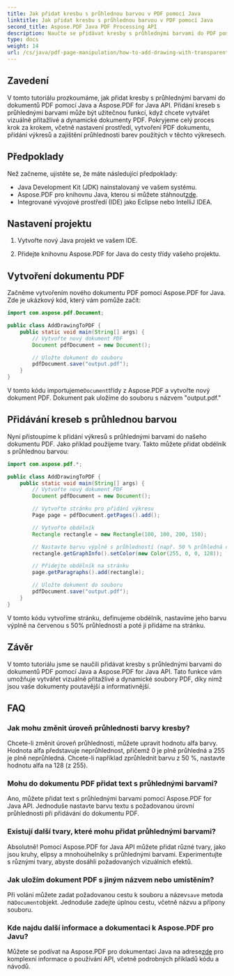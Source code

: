 ```yaml
---
title: Jak přidat kresbu s průhlednou barvou v PDF pomocí Java
linktitle: Jak přidat kresbu s průhlednou barvou v PDF pomocí Java
second_title: Aspose.PDF Java PDF Processing API
description: Naučte se přidávat kresby s průhlednými barvami do PDF pomocí Java a Aspose.PDF pro Java. Vytvářejte dynamické, vizuálně přitažlivé soubory PDF s podrobnými pokyny a příklady kódu.
type: docs
weight: 14
url: /cs/java/pdf-page-manipulation/how-to-add-drawing-with-transparent-color-in-pdf-using-java/
---
```


## Zavedení

V tomto tutoriálu prozkoumáme, jak přidat kresby s průhlednými barvami do dokumentů PDF pomocí Java a Aspose.PDF for Java API. Přidání kreseb s průhlednými barvami může být užitečnou funkcí, když chcete vytvářet vizuálně přitažlivé a dynamické dokumenty PDF. Pokryjeme celý proces krok za krokem, včetně nastavení prostředí, vytvoření PDF dokumentu, přidání výkresů a zajištění průhlednosti barev použitých v těchto výkresech.

## Předpoklady

Než začneme, ujistěte se, že máte následující předpoklady:

- Java Development Kit (JDK) nainstalovaný ve vašem systému.
-  Aspose.PDF pro knihovnu Java, kterou si můžete stáhnout[zde](https://releases.aspose.com/pdf/java/).
- Integrované vývojové prostředí (IDE) jako Eclipse nebo IntelliJ IDEA.

## Nastavení projektu

1. Vytvořte nový Java projekt ve vašem IDE.

2. Přidejte knihovnu Aspose.PDF for Java do cesty třídy vašeho projektu.

## Vytvoření dokumentu PDF

Začněme vytvořením nového dokumentu PDF pomocí Aspose.PDF for Java. Zde je ukázkový kód, který vám pomůže začít:

```java
import com.aspose.pdf.Document;

public class AddDrawingToPDF {
    public static void main(String[] args) {
        // Vytvořte nový dokument PDF
        Document pdfDocument = new Document();

        // Uložte dokument do souboru
        pdfDocument.save("output.pdf");
    }
}
```

 V tomto kódu importujeme`Document`třídy z Aspose.PDF a vytvořte nový dokument PDF. Dokument pak uložíme do souboru s názvem "output.pdf."

## Přidávání kreseb s průhlednou barvou

Nyní přistoupíme k přidání výkresů s průhlednými barvami do našeho dokumentu PDF. Jako příklad použijeme tvary. Takto můžete přidat obdélník s průhlednou barvou:

```java
import com.aspose.pdf.*;

public class AddDrawingToPDF {
    public static void main(String[] args) {
        // Vytvořte nový dokument PDF
        Document pdfDocument = new Document();

        // Vytvořte stránku pro přidání výkresu
        Page page = pdfDocument.getPages().add();

        // Vytvořte obdélník
        Rectangle rectangle = new Rectangle(100, 100, 200, 150);

        // Nastavte barvu výplně s průhledností (např. 50 % průhledná červená)
        rectangle.getGraphInfo().setColor(new Color(255, 0, 0, 128));

        // Přidejte obdélník na stránku
        page.getParagraphs().add(rectangle);

        // Uložte dokument do souboru
        pdfDocument.save("output.pdf");
    }
}
```

V tomto kódu vytvoříme stránku, definujeme obdélník, nastavíme jeho barvu výplně na červenou s 50% průhledností a poté ji přidáme na stránku.

## Závěr

V tomto tutoriálu jsme se naučili přidávat kresby s průhlednými barvami do dokumentů PDF pomocí Java a Aspose.PDF for Java API. Tato funkce vám umožňuje vytvářet vizuálně přitažlivé a dynamické soubory PDF, díky nimž jsou vaše dokumenty poutavější a informativnější.

## FAQ

### Jak mohu změnit úroveň průhlednosti barvy kresby?

Chcete-li změnit úroveň průhlednosti, můžete upravit hodnotu alfa barvy. Hodnota alfa představuje neprůhlednost, přičemž 0 je plně průhledná a 255 je plně neprůhledná. Chcete-li například zprůhlednit barvu z 50 %, nastavte hodnotu alfa na 128 (z 255).

### Mohu do dokumentu PDF přidat text s průhlednými barvami?

Ano, můžete přidat text s průhlednými barvami pomocí Aspose.PDF for Java API. Jednoduše nastavte barvu textu s požadovanou úrovní průhlednosti při přidávání do dokumentu PDF.

### Existují další tvary, které mohu přidat průhlednými barvami?

Absolutně! Pomocí Aspose.PDF for Java API můžete přidat různé tvary, jako jsou kruhy, elipsy a mnohoúhelníky s průhlednými barvami. Experimentujte s různými tvary, abyste dosáhli požadovaných vizuálních efektů.

### Jak uložím dokument PDF s jiným názvem nebo umístěním?

 Při volání můžete zadat požadovanou cestu k souboru a název`save` metoda na`Document`objekt. Jednoduše zadejte úplnou cestu, včetně názvu a přípony souboru.

### Kde najdu další informace a dokumentaci k Aspose.PDF pro Javu?

 Můžete se podívat na Aspose.PDF pro dokumentaci Java na adrese[zde](https://reference.aspose.com/pdf/java/) pro komplexní informace o používání API, včetně podrobných příkladů kódu a návodů.